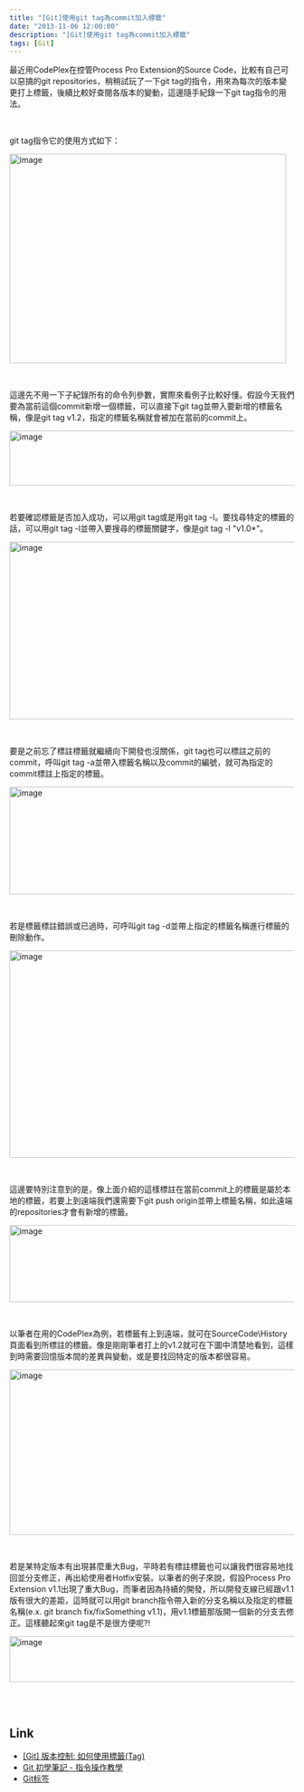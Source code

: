 ```yaml
---
title: "[Git]使用git tag為commit加入標籤"
date: "2013-11-06 12:00:00"
description: "[Git]使用git tag為commit加入標籤"
tags: [Git]
---
```


<p>最近用CodePlex在控管Process Pro Extension的Source Code，比較有自己可以惡搞的git repositories，稍稍試玩了一下git tag的指令，用來為每次的版本變更打上標籤，後續比較好查閱各版本的變動，這邊隨手紀錄一下git tag指令的用法。</p>  <p> </p>  <p>git tag指令它的使用方式如下：</p>  <p><img style="border-top: 0px; border-right: 0px; border-bottom: 0px; border-left: 0px" border="0" alt="image" src="\images\postsf64055e-dcdb-4bf4-befa-f41ce0e0f0a2\image14_thumb.png" width="489" height="370" /></a></p>  <p> </p>  <p>這邊先不用一下子紀錄所有的命令列參數，實際來看例子比較好懂。假設今天我們要為當前這個commit新增一個標籤，可以直接下git tag並帶入要新增的標籤名稱，像是git tag v1.2，指定的標籤名稱就會被加在當前的commit上。</p>  <p><a href="http://files.dotblogs.com.tw/larrynung/1303/5205954603ec_14B07/image_2.png"><img style="border-top: 0px; border-right: 0px; border-bottom: 0px; border-left: 0px" border="0" alt="image" src="\images\postsf64055e-dcdb-4bf4-befa-f41ce0e0f0a2\image_thumb.png" width="626" height="97" /></a> </p>  <p> </p>  <p>若要確認標籤是否加入成功，可以用git tag或是用git tag -l。要找尋特定的標籤的話，可以用git tag -l並帶入要搜尋的標籤關鍵字，像是git tag -l "v1.0*"。</p>  <p><a href="http://files.dotblogs.com.tw/larrynung/1303/5205954603ec_14B07/image17.png"><img style="border-top: 0px; border-right: 0px; border-bottom: 0px; border-left: 0px" border="0" alt="image" src="\images\postsf64055e-dcdb-4bf4-befa-f41ce0e0f0a2\image17_thumb.png" width="644" height="314" /></a> </p>  <p> </p>  <p>要是之前忘了標註標籤就繼續向下開發也沒關係，git tag也可以標註之前的commit，呼叫git tag -a並帶入標籤名稱以及commit的編號，就可為指定的commit標註上指定的標籤。</p>  <p><a href="http://files.dotblogs.com.tw/larrynung/1303/5205954603ec_14B07/image20.png"><img style="border-top: 0px; border-right: 0px; border-bottom: 0px; border-left: 0px" border="0" alt="image" src="\images\postsf64055e-dcdb-4bf4-befa-f41ce0e0f0a2\image20_thumb.png" width="644" height="190" /></a> </p>  <p> </p>  <p>若是標籤標註錯誤或已過時，可呼叫git tag -d並帶上指定的標籤名稱進行標籤的刪除動作。</p>  <p><a href="http://files.dotblogs.com.tw/larrynung/1303/5205954603ec_14B07/image26.png"><img style="border-top: 0px; border-right: 0px; border-bottom: 0px; border-left: 0px" border="0" alt="image" src="\images\postsf64055e-dcdb-4bf4-befa-f41ce0e0f0a2\image26_thumb.png" width="644" height="366" /></a> </p>  <p> </p>  <p>這邊要特別注意到的是，像上面介紹的這樣標註在當前commit上的標籤是屬於本地的標籤，若要上到遠端我們還需要下git push origin並帶上標籤名稱，如此遠端的repositories才會有新增的標籤。</p>  <p><a href="http://files.dotblogs.com.tw/larrynung/1303/5205954603ec_14B07/image3.png"><img style="border-top: 0px; border-right: 0px; border-bottom: 0px; border-left: 0px" border="0" alt="image" src="\images\postsf64055e-dcdb-4bf4-befa-f41ce0e0f0a2\image3_thumb.png" width="644" height="136" /></a> </p>  <p> </p>  <p>以筆者在用的CodePlex為例，若標籤有上到遠端，就可在SourceCode\History頁面看到所標註的標籤。像是剛剛筆者打上的v1.2就可在下圖中清楚地看到，這樣到時需要回憶版本間的差異與變動，或是要找回特定的版本都很容易。</p>  <p><a href="http://files.dotblogs.com.tw/larrynung/1303/5205954603ec_14B07/image6.png"><img style="border-top: 0px; border-right: 0px; border-bottom: 0px; border-left: 0px" border="0" alt="image" src="\images\postsf64055e-dcdb-4bf4-befa-f41ce0e0f0a2\image6_thumb.png" width="644" height="292" /></a> </p>  <p> </p>  <p>若是某特定版本有出現甚麼重大Bug，平時若有標註標籤也可以讓我們很容易地找回並分支修正，再出給使用者Hotfix安裝。以筆者的例子來說，假設Process Pro Extension v1.1出現了重大Bug，而筆者因為持續的開發，所以開發支線已經跟v1.1版有很大的差距，這時就可以用git branch指令帶入新的分支名稱以及指定的標籤名稱(e.x. git branch fix/fixSomething v1.1)，用v1.1標籤那版開一個新的分支去修正。這樣聽起來git tag是不是很方便呢?!</p>  <p><a href="http://files.dotblogs.com.tw/larrynung/1303/5205954603ec_14B07/image35.png"><img style="border-top: 0px; border-right: 0px; border-bottom: 0px; border-left: 0px" border="0" alt="image" src="\images\postsf64055e-dcdb-4bf4-befa-f41ce0e0f0a2\image35_thumb.png" width="644" height="81" /></a> </p>  <p> </p>  <h2>Link</h2>  <ul>   <li><a href="http://blog.wu-boy.com/2010/11/git-%E7%89%88%E6%9C%AC%E6%8E%A7%E5%88%B6-%E5%A6%82%E4%BD%95%E4%BD%BF%E7%94%A8%E6%A8%99%E7%B1%A4tag/" target="_blank">[Git] 版本控制: 如何使用標籤(Tag)</a> </li>    <li><a href="http://blog.longwin.com.tw/2009/05/git-learn-initial-command-2009/" target="_blank">Git 初學筆記 - 指令操作教學</a></li>    <li><a href="http://gitbook.liuhui998.com/3_7.html" target="_blank">Git标签</li> </ul>
